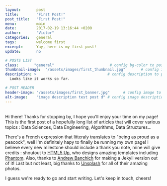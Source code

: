 ```yaml
---
layout:       post
title:        "First Post!"
post_title:	  "First Post!"
menu:		  main
date:         2017-02-19 13:16:44 +0200
author:       "Victor"
categories:   general
tags:         welcome first
excerpt:      Yay, here is my first post!
update:		  no

# POSTS LIST
class:       "general"                         # config bg-color to post list card (1..6)
thumbnail-image:  "/assets/images/first_thumbnail.jpg"       # config image to post list card (1..6)
description: >                                # config description to post list card
  Looks like it works so far.

# POST HEADER
header-image: "/assets/images/first_banner.jpg"      # config image to post header
alt-image:    "image description test post d" # config image description to alt att.
---
```

<br/>
Hi there! Thanks for stopping by, I hope you'll enjoy your time on my page! This is the first post of a hopefully long list of articles that will cover various topics : Data Sciences, Data Engineering, Algorithms, Data Structures...

There's a French expression that litteraly translates to "being as proud as a peacock", well I'm definitely hapy to finally be running my own page! I believe every new milestone should include a thank you note, mine will give credits : shoutout to [HTML5 Up][HTML5], who designs amazing templates including [Phantom][Phantom]. Also, thanks to [Andrew Banchich][AndrewBanchich] for making a Jekyll version out of it! Last but not least, big thanks to [Unsplash][Unsplash] for all of their amazing photos.

I guess we're ready to go and start writing. Let's keep in touch, cheers!

[Phantom]: https://html5up.net/phantom
[HTML5]:   https://html5up.net/
[AndrewBanchich]: https://github.com/andrewbanchich/phantom-jekyll-theme
[Unsplash]: https://unsplash.com/
